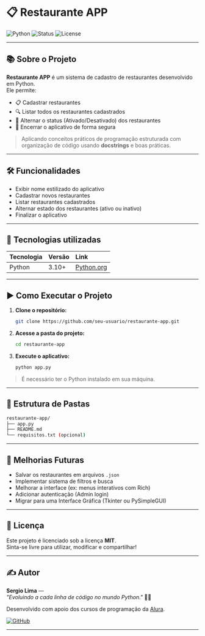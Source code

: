 
# 📋 Restaurante APP

![Python](https://img.shields.io/badge/Python-3.10+-blue?logo=python&logoColor=white)
![Status](https://img.shields.io/badge/Status-Em%20Desenvolvimento-yellow)
![License](https://img.shields.io/badge/Licença-MIT-green)

---

## 📚 Sobre o Projeto

**Restaurante APP** é um sistema de cadastro de restaurantes desenvolvido em Python.  
Ele permite:
- 📋 Cadastrar restaurantes
- 🔍 Listar todos os restaurantes cadastrados
- 🔄 Alternar o status (Ativado/Desativado) dos restaurantes
- 🚪 Encerrar o aplicativo de forma segura

> Aplicando conceitos práticos de programação estruturada com organização de código usando **docstrings** e boas práticas.

---

## 🛠️ Funcionalidades

- Exibir nome estilizado do aplicativo
- Cadastrar novos restaurantes
- Listar restaurantes cadastrados
- Alternar estado dos restaurantes (ativo ou inativo)
- Finalizar o aplicativo

---

## 🚀 Tecnologias utilizadas

| Tecnologia | Versão | Link |
|:-----------|:-------|:-----|
| Python     | 3.10+  | [Python.org](https://www.python.org/) |

---

## ▶️ Como Executar o Projeto

1. **Clone o repositório:**
   ```bash
   git clone https://github.com/seu-usuario/restaurante-app.git
   ```

2. **Acesse a pasta do projeto:**
   ```bash
   cd restaurante-app
   ```

3. **Execute o aplicativo:**
   ```bash
   python app.py
   ```

> É necessário ter o Python instalado em sua máquina.

---

## 📂 Estrutura de Pastas

```bash
restaurante-app/
├── app.py
├── README.md
└── requisitos.txt (opcional)
```

---

## 🌟 Melhorias Futuras

- Salvar os restaurantes em arquivos `.json`
- Implementar sistema de filtros e busca
- Melhorar a interface (ex: menus interativos com Rich)
- Adicionar autenticação (Admin login)
- Migrar para uma Interface Gráfica (Tkinter ou PySimpleGUI)

---

## 📄 Licença

Este projeto é licenciado sob a licença **MIT**.  
Sinta-se livre para utilizar, modificar e compartilhar!

---

## ✍️ Autor

**Sergio Lima** —  
_"Evoluindo a cada linha de código no mundo Python."_ 🚀🐍

Desenvolvido com apoio dos cursos de programação da [Alura](https://www.alura.com.br/).

[![GitHub](https://img.shields.io/badge/GitHub-seu%20perfil-black?logo=github)](https://github.com/seu-usuario)

---
